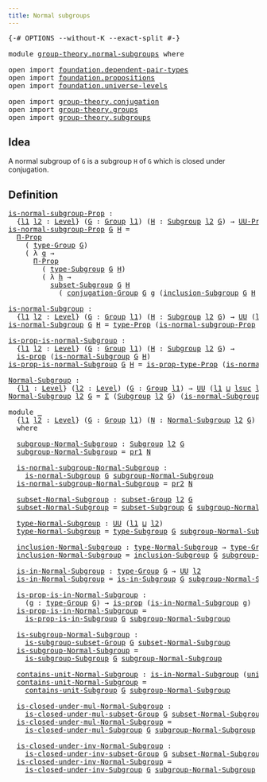 ```yaml
---
title: Normal subgroups
---
```


<pre class="Agda"><a id="42" class="Symbol">{-#</a> <a id="46" class="Keyword">OPTIONS</a> <a id="54" class="Pragma">--without-K</a> <a id="66" class="Pragma">--exact-split</a> <a id="80" class="Symbol">#-}</a>

<a id="85" class="Keyword">module</a> <a id="92" href="group-theory.normal-subgroups.html" class="Module">group-theory.normal-subgroups</a> <a id="122" class="Keyword">where</a>

<a id="129" class="Keyword">open</a> <a id="134" class="Keyword">import</a> <a id="141" href="foundation.dependent-pair-types.html" class="Module">foundation.dependent-pair-types</a>
<a id="173" class="Keyword">open</a> <a id="178" class="Keyword">import</a> <a id="185" href="foundation.propositions.html" class="Module">foundation.propositions</a>
<a id="209" class="Keyword">open</a> <a id="214" class="Keyword">import</a> <a id="221" href="foundation.universe-levels.html" class="Module">foundation.universe-levels</a>

<a id="249" class="Keyword">open</a> <a id="254" class="Keyword">import</a> <a id="261" href="group-theory.conjugation.html" class="Module">group-theory.conjugation</a>
<a id="286" class="Keyword">open</a> <a id="291" class="Keyword">import</a> <a id="298" href="group-theory.groups.html" class="Module">group-theory.groups</a>
<a id="318" class="Keyword">open</a> <a id="323" class="Keyword">import</a> <a id="330" href="group-theory.subgroups.html" class="Module">group-theory.subgroups</a>
</pre>
## Idea

A normal subgroup of `G` is a subgroup `H` of `G` which is closed under conjugation.

## Definition

<pre class="Agda"><a id="is-normal-subgroup-Prop"></a><a id="476" href="group-theory.normal-subgroups.html#476" class="Function">is-normal-subgroup-Prop</a> <a id="500" class="Symbol">:</a>
  <a id="504" class="Symbol">{</a><a id="505" href="group-theory.normal-subgroups.html#505" class="Bound">l1</a> <a id="508" href="group-theory.normal-subgroups.html#508" class="Bound">l2</a> <a id="511" class="Symbol">:</a> <a id="513" href="Agda.Primitive.html#597" class="Postulate">Level</a><a id="518" class="Symbol">}</a> <a id="520" class="Symbol">(</a><a id="521" href="group-theory.normal-subgroups.html#521" class="Bound">G</a> <a id="523" class="Symbol">:</a> <a id="525" href="group-theory.groups.html#2481" class="Function">Group</a> <a id="531" href="group-theory.normal-subgroups.html#505" class="Bound">l1</a><a id="533" class="Symbol">)</a> <a id="535" class="Symbol">(</a><a id="536" href="group-theory.normal-subgroups.html#536" class="Bound">H</a> <a id="538" class="Symbol">:</a> <a id="540" href="group-theory.subgroups.html#4533" class="Function">Subgroup</a> <a id="549" href="group-theory.normal-subgroups.html#508" class="Bound">l2</a> <a id="552" href="group-theory.normal-subgroups.html#521" class="Bound">G</a><a id="553" class="Symbol">)</a> <a id="555" class="Symbol">→</a> <a id="557" href="foundation-core.propositions.html#1393" class="Function">UU-Prop</a> <a id="565" class="Symbol">(</a><a id="566" href="group-theory.normal-subgroups.html#505" class="Bound">l1</a> <a id="569" href="Agda.Primitive.html#810" class="Primitive Operator">⊔</a> <a id="571" href="group-theory.normal-subgroups.html#508" class="Bound">l2</a><a id="573" class="Symbol">)</a>
<a id="575" href="group-theory.normal-subgroups.html#476" class="Function">is-normal-subgroup-Prop</a> <a id="599" href="group-theory.normal-subgroups.html#599" class="Bound">G</a> <a id="601" href="group-theory.normal-subgroups.html#601" class="Bound">H</a> <a id="603" class="Symbol">=</a>
  <a id="607" href="foundation-core.propositions.html#6694" class="Function">Π-Prop</a>
    <a id="618" class="Symbol">(</a> <a id="620" href="group-theory.groups.html#2724" class="Function">type-Group</a> <a id="631" href="group-theory.normal-subgroups.html#599" class="Bound">G</a><a id="632" class="Symbol">)</a>
    <a id="638" class="Symbol">(</a> <a id="640" class="Symbol">λ</a> <a id="642" href="group-theory.normal-subgroups.html#642" class="Bound">g</a> <a id="644" class="Symbol">→</a>
      <a id="652" href="foundation-core.propositions.html#6694" class="Function">Π-Prop</a>
        <a id="667" class="Symbol">(</a> <a id="669" href="group-theory.subgroups.html#4865" class="Function">type-Subgroup</a> <a id="683" href="group-theory.normal-subgroups.html#599" class="Bound">G</a> <a id="685" href="group-theory.normal-subgroups.html#601" class="Bound">H</a><a id="686" class="Symbol">)</a>
        <a id="696" class="Symbol">(</a> <a id="698" class="Symbol">λ</a> <a id="700" href="group-theory.normal-subgroups.html#700" class="Bound">h</a> <a id="702" class="Symbol">→</a>
          <a id="714" href="group-theory.subgroups.html#4752" class="Function">subset-Subgroup</a> <a id="730" href="group-theory.normal-subgroups.html#599" class="Bound">G</a> <a id="732" href="group-theory.normal-subgroups.html#601" class="Bound">H</a>
            <a id="746" class="Symbol">(</a> <a id="748" href="group-theory.conjugation.html#1025" class="Function">conjugation-Group</a> <a id="766" href="group-theory.normal-subgroups.html#599" class="Bound">G</a> <a id="768" href="group-theory.normal-subgroups.html#642" class="Bound">g</a> <a id="770" class="Symbol">(</a><a id="771" href="group-theory.subgroups.html#4944" class="Function">inclusion-Subgroup</a> <a id="790" href="group-theory.normal-subgroups.html#599" class="Bound">G</a> <a id="792" href="group-theory.normal-subgroups.html#601" class="Bound">H</a> <a id="794" href="group-theory.normal-subgroups.html#700" class="Bound">h</a><a id="795" class="Symbol">))))</a>

<a id="is-normal-Subgroup"></a><a id="801" href="group-theory.normal-subgroups.html#801" class="Function">is-normal-Subgroup</a> <a id="820" class="Symbol">:</a>
  <a id="824" class="Symbol">{</a><a id="825" href="group-theory.normal-subgroups.html#825" class="Bound">l1</a> <a id="828" href="group-theory.normal-subgroups.html#828" class="Bound">l2</a> <a id="831" class="Symbol">:</a> <a id="833" href="Agda.Primitive.html#597" class="Postulate">Level</a><a id="838" class="Symbol">}</a> <a id="840" class="Symbol">(</a><a id="841" href="group-theory.normal-subgroups.html#841" class="Bound">G</a> <a id="843" class="Symbol">:</a> <a id="845" href="group-theory.groups.html#2481" class="Function">Group</a> <a id="851" href="group-theory.normal-subgroups.html#825" class="Bound">l1</a><a id="853" class="Symbol">)</a> <a id="855" class="Symbol">(</a><a id="856" href="group-theory.normal-subgroups.html#856" class="Bound">H</a> <a id="858" class="Symbol">:</a> <a id="860" href="group-theory.subgroups.html#4533" class="Function">Subgroup</a> <a id="869" href="group-theory.normal-subgroups.html#828" class="Bound">l2</a> <a id="872" href="group-theory.normal-subgroups.html#841" class="Bound">G</a><a id="873" class="Symbol">)</a> <a id="875" class="Symbol">→</a> <a id="877" href="foundation-core.universe-levels.html#235" class="Primitive">UU</a> <a id="880" class="Symbol">(</a><a id="881" href="group-theory.normal-subgroups.html#825" class="Bound">l1</a> <a id="884" href="Agda.Primitive.html#810" class="Primitive Operator">⊔</a> <a id="886" href="group-theory.normal-subgroups.html#828" class="Bound">l2</a><a id="888" class="Symbol">)</a>
<a id="890" href="group-theory.normal-subgroups.html#801" class="Function">is-normal-Subgroup</a> <a id="909" href="group-theory.normal-subgroups.html#909" class="Bound">G</a> <a id="911" href="group-theory.normal-subgroups.html#911" class="Bound">H</a> <a id="913" class="Symbol">=</a> <a id="915" href="foundation-core.propositions.html#1495" class="Function">type-Prop</a> <a id="925" class="Symbol">(</a><a id="926" href="group-theory.normal-subgroups.html#476" class="Function">is-normal-subgroup-Prop</a> <a id="950" href="group-theory.normal-subgroups.html#909" class="Bound">G</a> <a id="952" href="group-theory.normal-subgroups.html#911" class="Bound">H</a><a id="953" class="Symbol">)</a>

<a id="is-prop-is-normal-Subgroup"></a><a id="956" href="group-theory.normal-subgroups.html#956" class="Function">is-prop-is-normal-Subgroup</a> <a id="983" class="Symbol">:</a>
  <a id="987" class="Symbol">{</a><a id="988" href="group-theory.normal-subgroups.html#988" class="Bound">l1</a> <a id="991" href="group-theory.normal-subgroups.html#991" class="Bound">l2</a> <a id="994" class="Symbol">:</a> <a id="996" href="Agda.Primitive.html#597" class="Postulate">Level</a><a id="1001" class="Symbol">}</a> <a id="1003" class="Symbol">(</a><a id="1004" href="group-theory.normal-subgroups.html#1004" class="Bound">G</a> <a id="1006" class="Symbol">:</a> <a id="1008" href="group-theory.groups.html#2481" class="Function">Group</a> <a id="1014" href="group-theory.normal-subgroups.html#988" class="Bound">l1</a><a id="1016" class="Symbol">)</a> <a id="1018" class="Symbol">(</a><a id="1019" href="group-theory.normal-subgroups.html#1019" class="Bound">H</a> <a id="1021" class="Symbol">:</a> <a id="1023" href="group-theory.subgroups.html#4533" class="Function">Subgroup</a> <a id="1032" href="group-theory.normal-subgroups.html#991" class="Bound">l2</a> <a id="1035" href="group-theory.normal-subgroups.html#1004" class="Bound">G</a><a id="1036" class="Symbol">)</a> <a id="1038" class="Symbol">→</a>
  <a id="1042" href="foundation-core.propositions.html#1309" class="Function">is-prop</a> <a id="1050" class="Symbol">(</a><a id="1051" href="group-theory.normal-subgroups.html#801" class="Function">is-normal-Subgroup</a> <a id="1070" href="group-theory.normal-subgroups.html#1004" class="Bound">G</a> <a id="1072" href="group-theory.normal-subgroups.html#1019" class="Bound">H</a><a id="1073" class="Symbol">)</a>
<a id="1075" href="group-theory.normal-subgroups.html#956" class="Function">is-prop-is-normal-Subgroup</a> <a id="1102" href="group-theory.normal-subgroups.html#1102" class="Bound">G</a> <a id="1104" href="group-theory.normal-subgroups.html#1104" class="Bound">H</a> <a id="1106" class="Symbol">=</a> <a id="1108" href="foundation-core.propositions.html#1562" class="Function">is-prop-type-Prop</a> <a id="1126" class="Symbol">(</a><a id="1127" href="group-theory.normal-subgroups.html#476" class="Function">is-normal-subgroup-Prop</a> <a id="1151" href="group-theory.normal-subgroups.html#1102" class="Bound">G</a> <a id="1153" href="group-theory.normal-subgroups.html#1104" class="Bound">H</a><a id="1154" class="Symbol">)</a>

<a id="Normal-Subgroup"></a><a id="1157" href="group-theory.normal-subgroups.html#1157" class="Function">Normal-Subgroup</a> <a id="1173" class="Symbol">:</a>
  <a id="1177" class="Symbol">{</a><a id="1178" href="group-theory.normal-subgroups.html#1178" class="Bound">l1</a> <a id="1181" class="Symbol">:</a> <a id="1183" href="Agda.Primitive.html#597" class="Postulate">Level</a><a id="1188" class="Symbol">}</a> <a id="1190" class="Symbol">(</a><a id="1191" href="group-theory.normal-subgroups.html#1191" class="Bound">l2</a> <a id="1194" class="Symbol">:</a> <a id="1196" href="Agda.Primitive.html#597" class="Postulate">Level</a><a id="1201" class="Symbol">)</a> <a id="1203" class="Symbol">(</a><a id="1204" href="group-theory.normal-subgroups.html#1204" class="Bound">G</a> <a id="1206" class="Symbol">:</a> <a id="1208" href="group-theory.groups.html#2481" class="Function">Group</a> <a id="1214" href="group-theory.normal-subgroups.html#1178" class="Bound">l1</a><a id="1216" class="Symbol">)</a> <a id="1218" class="Symbol">→</a> <a id="1220" href="foundation-core.universe-levels.html#235" class="Primitive">UU</a> <a id="1223" class="Symbol">(</a><a id="1224" href="group-theory.normal-subgroups.html#1178" class="Bound">l1</a> <a id="1227" href="Agda.Primitive.html#810" class="Primitive Operator">⊔</a> <a id="1229" href="Agda.Primitive.html#780" class="Primitive">lsuc</a> <a id="1234" href="group-theory.normal-subgroups.html#1191" class="Bound">l2</a><a id="1236" class="Symbol">)</a>
<a id="1238" href="group-theory.normal-subgroups.html#1157" class="Function">Normal-Subgroup</a> <a id="1254" href="group-theory.normal-subgroups.html#1254" class="Bound">l2</a> <a id="1257" href="group-theory.normal-subgroups.html#1257" class="Bound">G</a> <a id="1259" class="Symbol">=</a> <a id="1261" href="foundation-core.dependent-pair-types.html#515" class="Record">Σ</a> <a id="1263" class="Symbol">(</a><a id="1264" href="group-theory.subgroups.html#4533" class="Function">Subgroup</a> <a id="1273" href="group-theory.normal-subgroups.html#1254" class="Bound">l2</a> <a id="1276" href="group-theory.normal-subgroups.html#1257" class="Bound">G</a><a id="1277" class="Symbol">)</a> <a id="1279" class="Symbol">(</a><a id="1280" href="group-theory.normal-subgroups.html#801" class="Function">is-normal-Subgroup</a> <a id="1299" href="group-theory.normal-subgroups.html#1257" class="Bound">G</a><a id="1300" class="Symbol">)</a>

<a id="1303" class="Keyword">module</a> <a id="1310" href="group-theory.normal-subgroups.html#1310" class="Module">_</a>
  <a id="1314" class="Symbol">{</a><a id="1315" href="group-theory.normal-subgroups.html#1315" class="Bound">l1</a> <a id="1318" href="group-theory.normal-subgroups.html#1318" class="Bound">l2</a> <a id="1321" class="Symbol">:</a> <a id="1323" href="Agda.Primitive.html#597" class="Postulate">Level</a><a id="1328" class="Symbol">}</a> <a id="1330" class="Symbol">(</a><a id="1331" href="group-theory.normal-subgroups.html#1331" class="Bound">G</a> <a id="1333" class="Symbol">:</a> <a id="1335" href="group-theory.groups.html#2481" class="Function">Group</a> <a id="1341" href="group-theory.normal-subgroups.html#1315" class="Bound">l1</a><a id="1343" class="Symbol">)</a> <a id="1345" class="Symbol">(</a><a id="1346" href="group-theory.normal-subgroups.html#1346" class="Bound">N</a> <a id="1348" class="Symbol">:</a> <a id="1350" href="group-theory.normal-subgroups.html#1157" class="Function">Normal-Subgroup</a> <a id="1366" href="group-theory.normal-subgroups.html#1318" class="Bound">l2</a> <a id="1369" href="group-theory.normal-subgroups.html#1331" class="Bound">G</a><a id="1370" class="Symbol">)</a>
  <a id="1374" class="Keyword">where</a>

  <a id="1383" href="group-theory.normal-subgroups.html#1383" class="Function">subgroup-Normal-Subgroup</a> <a id="1408" class="Symbol">:</a> <a id="1410" href="group-theory.subgroups.html#4533" class="Function">Subgroup</a> <a id="1419" href="group-theory.normal-subgroups.html#1318" class="Bound">l2</a> <a id="1422" href="group-theory.normal-subgroups.html#1331" class="Bound">G</a>
  <a id="1426" href="group-theory.normal-subgroups.html#1383" class="Function">subgroup-Normal-Subgroup</a> <a id="1451" class="Symbol">=</a> <a id="1453" href="foundation-core.dependent-pair-types.html#605" class="Field">pr1</a> <a id="1457" href="group-theory.normal-subgroups.html#1346" class="Bound">N</a>

  <a id="1462" href="group-theory.normal-subgroups.html#1462" class="Function">is-normal-subgroup-Normal-Subgroup</a> <a id="1497" class="Symbol">:</a>
    <a id="1503" href="group-theory.normal-subgroups.html#801" class="Function">is-normal-Subgroup</a> <a id="1522" href="group-theory.normal-subgroups.html#1331" class="Bound">G</a> <a id="1524" href="group-theory.normal-subgroups.html#1383" class="Function">subgroup-Normal-Subgroup</a>
  <a id="1551" href="group-theory.normal-subgroups.html#1462" class="Function">is-normal-subgroup-Normal-Subgroup</a> <a id="1586" class="Symbol">=</a> <a id="1588" href="foundation-core.dependent-pair-types.html#617" class="Field">pr2</a> <a id="1592" href="group-theory.normal-subgroups.html#1346" class="Bound">N</a>

  <a id="1597" href="group-theory.normal-subgroups.html#1597" class="Function">subset-Normal-Subgroup</a> <a id="1620" class="Symbol">:</a> <a id="1622" href="group-theory.subgroups.html#2113" class="Function">subset-Group</a> <a id="1635" href="group-theory.normal-subgroups.html#1318" class="Bound">l2</a> <a id="1638" href="group-theory.normal-subgroups.html#1331" class="Bound">G</a>
  <a id="1642" href="group-theory.normal-subgroups.html#1597" class="Function">subset-Normal-Subgroup</a> <a id="1665" class="Symbol">=</a> <a id="1667" href="group-theory.subgroups.html#4752" class="Function">subset-Subgroup</a> <a id="1683" href="group-theory.normal-subgroups.html#1331" class="Bound">G</a> <a id="1685" href="group-theory.normal-subgroups.html#1383" class="Function">subgroup-Normal-Subgroup</a>

  <a id="1713" href="group-theory.normal-subgroups.html#1713" class="Function">type-Normal-Subgroup</a> <a id="1734" class="Symbol">:</a> <a id="1736" href="foundation-core.universe-levels.html#235" class="Primitive">UU</a> <a id="1739" class="Symbol">(</a><a id="1740" href="group-theory.normal-subgroups.html#1315" class="Bound">l1</a> <a id="1743" href="Agda.Primitive.html#810" class="Primitive Operator">⊔</a> <a id="1745" href="group-theory.normal-subgroups.html#1318" class="Bound">l2</a><a id="1747" class="Symbol">)</a>
  <a id="1751" href="group-theory.normal-subgroups.html#1713" class="Function">type-Normal-Subgroup</a> <a id="1772" class="Symbol">=</a> <a id="1774" href="group-theory.subgroups.html#4865" class="Function">type-Subgroup</a> <a id="1788" href="group-theory.normal-subgroups.html#1331" class="Bound">G</a> <a id="1790" href="group-theory.normal-subgroups.html#1383" class="Function">subgroup-Normal-Subgroup</a>

  <a id="1818" href="group-theory.normal-subgroups.html#1818" class="Function">inclusion-Normal-Subgroup</a> <a id="1844" class="Symbol">:</a> <a id="1846" href="group-theory.normal-subgroups.html#1713" class="Function">type-Normal-Subgroup</a> <a id="1867" class="Symbol">→</a> <a id="1869" href="group-theory.groups.html#2724" class="Function">type-Group</a> <a id="1880" href="group-theory.normal-subgroups.html#1331" class="Bound">G</a>
  <a id="1884" href="group-theory.normal-subgroups.html#1818" class="Function">inclusion-Normal-Subgroup</a> <a id="1910" class="Symbol">=</a> <a id="1912" href="group-theory.subgroups.html#4944" class="Function">inclusion-Subgroup</a> <a id="1931" href="group-theory.normal-subgroups.html#1331" class="Bound">G</a> <a id="1933" href="group-theory.normal-subgroups.html#1383" class="Function">subgroup-Normal-Subgroup</a>

  <a id="1961" href="group-theory.normal-subgroups.html#1961" class="Function">is-in-Normal-Subgroup</a> <a id="1983" class="Symbol">:</a> <a id="1985" href="group-theory.groups.html#2724" class="Function">type-Group</a> <a id="1996" href="group-theory.normal-subgroups.html#1331" class="Bound">G</a> <a id="1998" class="Symbol">→</a> <a id="2000" href="foundation-core.universe-levels.html#235" class="Primitive">UU</a> <a id="2003" href="group-theory.normal-subgroups.html#1318" class="Bound">l2</a>
  <a id="2008" href="group-theory.normal-subgroups.html#1961" class="Function">is-in-Normal-Subgroup</a> <a id="2030" class="Symbol">=</a> <a id="2032" href="group-theory.subgroups.html#5054" class="Function">is-in-Subgroup</a> <a id="2047" href="group-theory.normal-subgroups.html#1331" class="Bound">G</a> <a id="2049" href="group-theory.normal-subgroups.html#1383" class="Function">subgroup-Normal-Subgroup</a>

  <a id="2077" href="group-theory.normal-subgroups.html#2077" class="Function">is-prop-is-in-Normal-Subgroup</a> <a id="2107" class="Symbol">:</a>
    <a id="2113" class="Symbol">(</a><a id="2114" href="group-theory.normal-subgroups.html#2114" class="Bound">g</a> <a id="2116" class="Symbol">:</a> <a id="2118" href="group-theory.groups.html#2724" class="Function">type-Group</a> <a id="2129" href="group-theory.normal-subgroups.html#1331" class="Bound">G</a><a id="2130" class="Symbol">)</a> <a id="2132" class="Symbol">→</a> <a id="2134" href="foundation-core.propositions.html#1309" class="Function">is-prop</a> <a id="2142" class="Symbol">(</a><a id="2143" href="group-theory.normal-subgroups.html#1961" class="Function">is-in-Normal-Subgroup</a> <a id="2165" href="group-theory.normal-subgroups.html#2114" class="Bound">g</a><a id="2166" class="Symbol">)</a>
  <a id="2170" href="group-theory.normal-subgroups.html#2077" class="Function">is-prop-is-in-Normal-Subgroup</a> <a id="2200" class="Symbol">=</a>
    <a id="2206" href="group-theory.subgroups.html#5144" class="Function">is-prop-is-in-Subgroup</a> <a id="2229" href="group-theory.normal-subgroups.html#1331" class="Bound">G</a> <a id="2231" href="group-theory.normal-subgroups.html#1383" class="Function">subgroup-Normal-Subgroup</a>

  <a id="2259" href="group-theory.normal-subgroups.html#2259" class="Function">is-subgroup-Normal-Subgroup</a> <a id="2287" class="Symbol">:</a>
    <a id="2293" href="group-theory.subgroups.html#4263" class="Function">is-subgroup-subset-Group</a> <a id="2318" href="group-theory.normal-subgroups.html#1331" class="Bound">G</a> <a id="2320" href="group-theory.normal-subgroups.html#1597" class="Function">subset-Normal-Subgroup</a>
  <a id="2345" href="group-theory.normal-subgroups.html#2259" class="Function">is-subgroup-Normal-Subgroup</a> <a id="2373" class="Symbol">=</a>
    <a id="2379" href="group-theory.subgroups.html#5289" class="Function">is-subgroup-Subgroup</a> <a id="2400" href="group-theory.normal-subgroups.html#1331" class="Bound">G</a> <a id="2402" href="group-theory.normal-subgroups.html#1383" class="Function">subgroup-Normal-Subgroup</a>

  <a id="2430" href="group-theory.normal-subgroups.html#2430" class="Function">contains-unit-Normal-Subgroup</a> <a id="2460" class="Symbol">:</a> <a id="2462" href="group-theory.normal-subgroups.html#1961" class="Function">is-in-Normal-Subgroup</a> <a id="2484" class="Symbol">(</a><a id="2485" href="group-theory.groups.html#3768" class="Function">unit-Group</a> <a id="2496" href="group-theory.normal-subgroups.html#1331" class="Bound">G</a><a id="2497" class="Symbol">)</a>
  <a id="2501" href="group-theory.normal-subgroups.html#2430" class="Function">contains-unit-Normal-Subgroup</a> <a id="2531" class="Symbol">=</a>
    <a id="2537" href="group-theory.subgroups.html#5389" class="Function">contains-unit-Subgroup</a> <a id="2560" href="group-theory.normal-subgroups.html#1331" class="Bound">G</a> <a id="2562" href="group-theory.normal-subgroups.html#1383" class="Function">subgroup-Normal-Subgroup</a>

  <a id="2590" href="group-theory.normal-subgroups.html#2590" class="Function">is-closed-under-mul-Normal-Subgroup</a> <a id="2626" class="Symbol">:</a>
    <a id="2632" href="group-theory.subgroups.html#3146" class="Function">is-closed-under-mul-subset-Group</a> <a id="2665" href="group-theory.normal-subgroups.html#1331" class="Bound">G</a> <a id="2667" href="group-theory.normal-subgroups.html#1597" class="Function">subset-Normal-Subgroup</a>
  <a id="2692" href="group-theory.normal-subgroups.html#2590" class="Function">is-closed-under-mul-Normal-Subgroup</a> <a id="2728" class="Symbol">=</a>
    <a id="2734" href="group-theory.subgroups.html#5518" class="Function">is-closed-under-mul-Subgroup</a> <a id="2763" href="group-theory.normal-subgroups.html#1331" class="Bound">G</a> <a id="2765" href="group-theory.normal-subgroups.html#1383" class="Function">subgroup-Normal-Subgroup</a>

  <a id="2793" href="group-theory.normal-subgroups.html#2793" class="Function">is-closed-under-inv-Normal-Subgroup</a> <a id="2829" class="Symbol">:</a>
    <a id="2835" href="group-theory.subgroups.html#3668" class="Function">is-closed-under-inv-subset-Group</a> <a id="2868" href="group-theory.normal-subgroups.html#1331" class="Bound">G</a> <a id="2870" href="group-theory.normal-subgroups.html#1597" class="Function">subset-Normal-Subgroup</a>
  <a id="2895" href="group-theory.normal-subgroups.html#2793" class="Function">is-closed-under-inv-Normal-Subgroup</a> <a id="2931" class="Symbol">=</a>
    <a id="2937" href="group-theory.subgroups.html#5671" class="Function">is-closed-under-inv-Subgroup</a> <a id="2966" href="group-theory.normal-subgroups.html#1331" class="Bound">G</a> <a id="2968" href="group-theory.normal-subgroups.html#1383" class="Function">subgroup-Normal-Subgroup</a>
</pre>